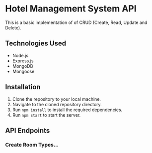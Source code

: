 # Hotel Management System API
This is a basic implementation of of CRUD (Create, Read, Update and Delete). 

## Technologies Used
- Node.js
- Express.js
- MongoDB
- Mongoose

## Installation
1. Clone the repository to your local machine.
2. Navigate to the cloned repository directory.
3. Run `npm install` to install the required dependencies.
4. Run `npm start` to start the server.

## API Endpoints
### Create Room Types...
